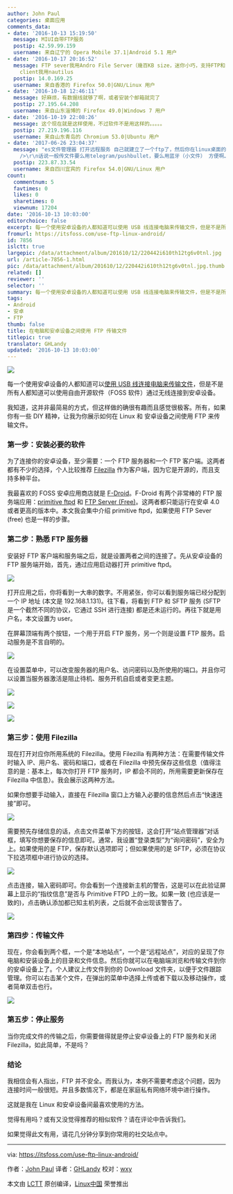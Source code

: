 ```yaml
---
author: John Paul
categories: 桌面应用
comments_data:
- date: '2016-10-13 15:19:50'
  message: MIUI自带FTP服务
  postip: 42.59.99.159
  username: 来自辽宁的 Opera Mobile 37.1|Android 5.1 用户
- date: '2016-10-17 20:16:52'
  message: FTP sever我用Andro File Server（幾百KB size，迷你小巧，支持FTP和SSH，貌似已在Google Play Store下架？），FTP
    client我用nautilus
  postip: 14.0.169.25
  username: 来自香港的 Firefox 50.0|GNU/Linux 用户
- date: '2016-10-18 12:46:11'
  message: 好麻烦，有数据线就够了啊，或者安装个邮箱就完了
  postip: 27.195.64.208
  username: 来自山东淄博的 Firefox 49.0|Windows 7 用户
- date: '2016-10-19 22:08:26'
  message: 这个现在就是这样使用，不过软件不是用这样的。。。。。
  postip: 27.219.196.116
  username: 来自山东青岛的 Chromium 53.0|Ubuntu 用户
- date: '2017-06-26 23:04:37'
  message: "es文件管理器 打开远程服务 自己就建立了一个ftp了，然后你在linux桌面的文件管理器里面输入ft://xxxx（手机上那个网址）就可以了……<br
    />\r\n话说一般传文件要么用telegram/pushbullet，要么用蓝牙（小文件） 方便啊……"
  postip: 223.87.33.54
  username: 来自四川宜宾的 Firefox 54.0|GNU/Linux 用户
count:
  commentnum: 5
  favtimes: 0
  likes: 0
  sharetimes: 0
  viewnum: 17204
date: '2016-10-13 10:03:00'
editorchoice: false
excerpt: 每一个使用安卓设备的人都知道可以使用 USB 线连接电脑来传输文件，但是不是所有人都知道可以使用自由开源软件（FOSS 软件）通过无线连接到安卓设备。
fromurl: https://itsfoss.com/use-ftp-linux-android/
id: 7856
islctt: true
largepic: /data/attachment/album/201610/12/220442i610th12tg6v0tnl.jpg
url: /article-7856-1.html
pic: /data/attachment/album/201610/12/220442i610th12tg6v0tnl.jpg.thumb.jpg
related: []
reviewer: ''
selector: ''
summary: 每一个使用安卓设备的人都知道可以使用 USB 线连接电脑来传输文件，但是不是所有人都知道可以使用自由开源软件（FOSS 软件）通过无线连接到安卓设备。
tags:
- Android
- 安卓
- FTP
thumb: false
title: 在电脑和安卓设备之间使用 FTP 传输文件
titlepic: true
translator: GHLandy
updated: '2016-10-13 10:03:00'
---
```


![](/data/attachment/album/201610/12/220442i610th12tg6v0tnl.jpg)


每一个使用安卓设备的人都知道可以[使用 USB 线连接电脑来传输文件](https://itsfoss.com/how-to-connect-kindle-fire-hd-with-ubuntu-12-10/)，但是不是所有人都知道可以使用自由开源软件（FOSS 软件）通过无线连接到安卓设备。


我知道，这并非最简易的方式，但这样做的确很有趣而且感觉很极客。所有，如果你有一些 DIY 精神，让我为你展示如何在 Linux 和 安卓设备之间使用 FTP 来传输文件。


### 第一步：安装必要的软件


为了连接你的安卓设备，至少需要：一个 FTP 服务器和一个 FTP 客户端。这两者都有不少的选择，个人比较推荐 [Filezilla](https://filezilla-project.org/) 作为客户端，因为它是开源的，而且支持多种平台。


我最喜欢的 FOSS 安卓应用商店就是 [F-Droid](https://f-droid.org/)。F-Droid 有两个非常棒的 FTP 服务端应用：[primitive ftpd](https://f-droid.org/repository/browse/?fdfilter=ftp&fdid=org.primftpd) 和 [FTP Server (Free)](https://f-droid.org/repository/browse/?fdfilter=ftp&fdid=be.ppareit.swiftp_free)。这两者都只能运行在安卓 4.0 或者更高的版本中。本文我会集中介绍 primitive ftpd，如果使用 FTP Sever (free) 也是一样的步骤。


### 第二步：熟悉 FTP 服务器


安装好 FTP 客户端和服务端之后，就是设置两者之间的连接了。先从安卓设备的 FTP 服务端开始，首先，通过应用启动器打开 primitive ftpd。


![](/data/attachment/album/201610/12/220601zbqp3939fvg3vfvy.png)


打开应用之后，你将看到一大串的数字。不用紧张，你可以看到服务端已经分配到一个 IP 地址 (本文是 192.168.1.131)。往下看，将看到 FTP 和 SFTP 服务 (SFTP 是一个截然不同的协议，它通过 SSH 进行连接) 都是还未运行的。再往下就是用户名，本文设置为 user。


在屏幕顶端有两个按钮，一个用于开启 FTP 服务，另一个则是设置 FTP 服务。启动服务是不言自明的。


![](/data/attachment/album/201610/12/220648gjt8pcacppo4hpz2.png)


在设置菜单中，可以改变服务器的用户名、访问密码以及所使用的端口。并且你可以设置当服务器激活是阻止待机、服务开机自启或者变更主题。


![](/data/attachment/album/201610/12/220813e3m30h4pp10p0fez.png)


![](/data/attachment/album/201610/12/220836q4xyrx7rcu437wz7.png)


![](/data/attachment/album/201610/12/220948xo4rwyb49r448go2.png)


### 第三步：使用 Filezilla


现在打开对应你所用系统的 Filezilla。使用 Filezilla 有两种方法：在需要传输文件时输入 IP、用户名、密码和端口，或者在 Filezilla 中预先保存这些信息（值得注意的是：基本上，每次你打开 FTP 服务时，IP 都会不同的，所用需要更新保存在 Filezilla 中信息）。我会展示这两种方法。


如果你想要手动输入，直接在 Filezilla 窗口上方输入必要的信息然后点击“快速连接”即可。


![](/data/attachment/album/201610/12/221013nuwujiff710hazz5.png)


需要预先存储信息的话，点击文件菜单下方的按钮，这会打开“站点管理器”对话框，填写你想要保存的信息即可。通常，我设置“登录类型”为“询问密码”，安全为上。如果使用的是 FTP，保存默认选项即可；但如果使用的是 SFTP，必须在协议下拉选项框中进行协议的选择。


![](/data/attachment/album/201610/12/221030pfgjfuyfagniayiu.png)


点击连接，输入密码即可。你会看到一个连接新主机的警告，这是可以在此验证屏幕上显示的“指纹信息”是否与 Primitive FTPD 上的一致。如果一致 (也应该是一致的)，点击确认添加都已知主机列表，之后就不会出现该警告了。


![](/data/attachment/album/201610/12/221050m8zrrfpopjzpbvj5.png)


### 第四步：传输文件


现在，你会看到两个框，一个是“本地站点”，一个是“远程站点”，对应的呈现了你电脑和安装设备上的目录和文件信息。然后你就可以在电脑端浏览和传输文件到你的安卓设备上了。个人建议上传文件到你的 Download 文件夹，以便于文件跟踪管理。你可以右击某个文件，在弹出的菜单中选择上传或者下载以及移动操作，或者简单双击也行。


![](/data/attachment/album/201610/12/221116lwkbwppsixskfyzy.png)


### 第五步：停止服务


当你完成文件的传输之后，你需要做得就是停止安卓设备上的 FTP 服务和关闭 Filezilla，如此简单，不是吗？


### 结论


我相信会有人指出，FTP 并不安全。而我认为，本例不需要考虑这个问题，因为连接时间一般很短。并且多数情况下，都是在家庭私有网络环境中进行操作。


这就是我在 Linux 和安卓设备间最喜欢使用的方法。


觉得有用吗？或有又没觉得推荐的相似软件？请在评论中告诉我们。


如果觉得此文有用，请花几分钟分享到你常用的社交站点中。




---


via: <https://itsfoss.com/use-ftp-linux-android/>


作者：[John Paul](https://itsfoss.com/author/john/) 译者：[GHLandy](https://github.com/GHLandy) 校对：[wxy](https://github.com/wxy)


本文由 [LCTT](https://github.com/LCTT/TranslateProject) 原创编译，[Linux中国](https://linux.cn/) 荣誉推出